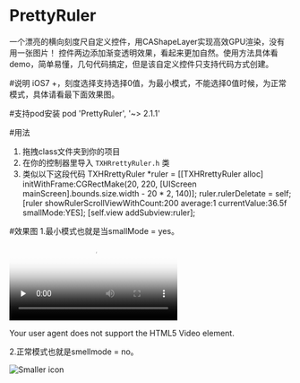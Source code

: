 # PrettyRuler
一个漂亮的横向刻度尺自定义控件，用CAShapeLayer实现高效GPU渲染，没有用一张图片！
控件两边添加渐变透明效果，看起来更加自然。使用方法具体看demo，简单易懂，几句代码搞定，但是该自定义控件只支持代码方式创建。

#说明
iOS7 +，刻度选择支持选择0值，为最小模式，不能选择0值时候，为正常模式，具体请看最下面效果图。

#支持pod安装
pod 'PrettyRuler', '~> 2.1.1'

#用法
1. 拖拽class文件夹到你的项目
2. 在你的控制器里导入 `TXHRrettyRuler.h` 类
3. 类似以下这段代码
	TXHRrettyRuler *ruler = [[TXHRrettyRuler alloc] initWithFrame:CGRectMake(20, 220, [UIScreen mainScreen].bounds.size.width - 20 * 2, 140)];
	ruler.rulerDeletate = self;
	[ruler showRulerScrollViewWithCount:200 average:1 currentValue:36.5f smallMode:YES];
	[self.view addSubview:ruler];
	
#效果图
1.最小模式也就是当smallMode = yes。
<video id="video" controls="" preload="none" poster="http://media.w3.org/2010/05/sintel/poster.png">
      <source id="mp4" src="http://media.w3.org/2010/05/sintel/trailer.mp4" type="video/mp4">
      <source id="webm" src="http://media.w3.org/2010/05/sintel/trailer.webm" type="video/webm">
      <source id="ogv" src="http://media.w3.org/2010/05/sintel/trailer.ogv" type="video/ogg">
      <p>Your user agent does not support the HTML5 Video element.</p>
    </video>

2.正常模式也就是smellmode = no。

![Smaller icon](http://img.hoop8.com/attachments/1512/7703071188604.gif "正常模式")
